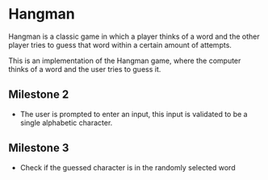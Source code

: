 # Hangman
Hangman is a classic game in which a player thinks of a word and the other player tries to guess that word within a certain amount of attempts.

This is an implementation of the Hangman game, where the computer thinks of a word and the user tries to guess it. 

## Milestone 2
* The user is prompted to enter an input, this input is validated to be a single alphabetic character.

## Milestone 3
* Check if the guessed character is in the randomly selected word